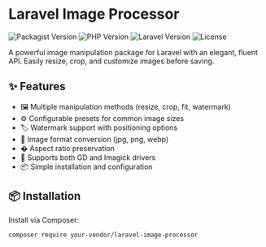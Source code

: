 # Laravel Image Processor

![Packagist Version](https://img.shields.io/packagist/v/your-vendor/laravel-image-processor)
![PHP Version](https://img.shields.io/packagist/php-v/your-vendor/laravel-image-processor)
![Laravel Version](https://img.shields.io/badge/Laravel-9.x%20%7C%2010.x-ff2d20)
![License](https://img.shields.io/packagist/l/your-vendor/laravel-image-processor)

A powerful image manipulation package for Laravel with an elegant, fluent API. Easily resize, crop, and customize images before saving.

## ✨ Features

- 🖼️ Multiple manipulation methods (resize, crop, fit, watermark)
- ⚙️ Configurable presets for common image sizes
- 🏷️ Watermark support with positioning options
- 🔄 Image format conversion (jpg, png, webp)
- � Aspect ratio preservation
- 🚀 Supports both GD and Imagick drivers
- 📦 Simple installation and configuration

## 📦 Installation

Install via Composer:

```bash
composer require your-vendor/laravel-image-processor
```
